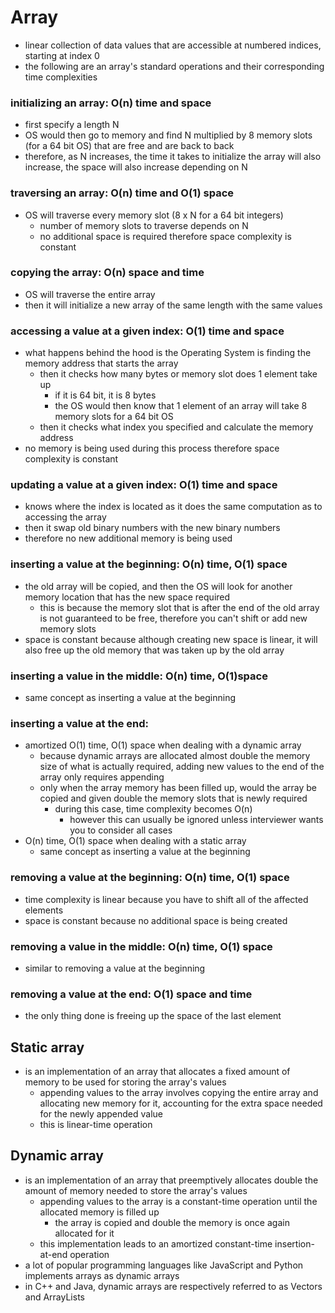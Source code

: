 # Array
- linear collection of data values that are accessible at numbered indices, starting at index 0
- the following are an array's standard operations and their corresponding time complexities
### initializing an array: O(n) time and space
- first specify a length N
- OS would then go to memory and find N multiplied by 8 memory slots (for a 64 bit OS) that are free and are back to back
- therefore, as N increases, the time it takes to initialize the array will also increase, the space will also increase depending on N
### traversing an array: O(n) time and O(1) space
- OS will traverse every memory slot (8 x N for a 64 bit integers)
  - number of memory slots to traverse depends on N
  - no additional space is required therefore space complexity is constant
### copying the array: O(n) space and time
- OS will traverse the entire array
- then it will initialize a new array of the same length with the same values
### accessing a value at a given index: O(1) time and space
- what happens behind the hood is the Operating System is finding the memory address that starts the array
  - then it checks how many bytes or memory slot does 1 element take up
    - if it is 64 bit, it is 8 bytes
    - the OS would then know that 1 element of an array will take 8 memory slots for a 64 bit OS
  - then it checks what index you specified and calculate the memory address
- no memory is being used during this process therefore space complexity is constant
### updating a value at a given index: O(1) time and space
- knows where the index is located as it does the same computation as to accessing the array
- then it swap old binary numbers with the new binary numbers
- therefore no new additional memory is being used
### inserting a value at the beginning: O(n) time, O(1) space
- the old array will be copied, and then the OS will look for another memory location that has the new space required
  - this is because the memory slot that is after the end of the old array is not guaranteed to be free, therefore you can't shift or add new memory slots
- space is constant because although creating new space is linear, it will also free up the old memory that was taken up by the old array
### inserting a value in the middle: O(n) time, O(1)space
- same concept as inserting a value at the beginning
### inserting a value at the end:
- amortized O(1) time, O(1) space when dealing with a dynamic array
  - because dynamic arrays are allocated almost double the memory size of what is actually required, adding new values to the end of the array only requires appending
  - only when the array memory has been filled up, would the array be copied and given double the memory slots that is newly required
    - during this case, time complexity becomes O(n)
      - however this can usually be ignored unless interviewer wants you to consider all cases
- O(n) time, O(1) space when dealing with a static array
  - same concept as inserting a value at the beginning
### removing a value at the beginning: O(n) time, O(1) space
- time complexity is linear because you have to shift all of the affected elements
- space is constant because no additional space is being created
### removing a value in the middle: O(n) time, O(1) space
- similar to removing a value at the beginning
### removing a value at the end: O(1) space and time
- the only thing done is freeing up the space of the last element
## Static array
- is an implementation of an array that allocates a fixed amount of memory to be used for storing the array's values
  - appending values to the array involves copying the entire array and allocating new memory for it, accounting for the extra space needed for the newly appended value
  - this is linear-time operation
## Dynamic array
- is an implementation of an array that preemptively allocates double the amount of memory needed to store the array's values
  - appending values to the array is a constant-time operation until the allocated memory is filled up
    - the array is copied and double the memory is once again allocated for it
  - this implementation leads to an amortized constant-time insertion-at-end operation
- a lot of popular programming languages like JavaScript and Python implements arrays as dynamic arrays
- in C++ and Java, dynamic arrays are respectively referred to as Vectors and ArrayLists
